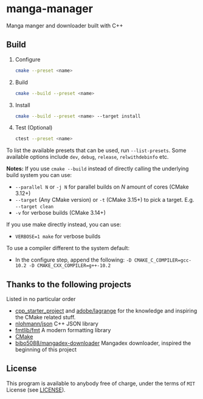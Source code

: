 # manga-manager
Manga manger and downloader built with C++

## Build
1. Configure
    ```bash
    cmake --preset <name>
    ```
2. Build
    ```bash
    cmake --build --preset <name>
    ```
3. Install
    ```bash
    cmake --build --preset <name> --target install
    ```

4. Test (Optional)
    ```bash
    ctest --preset <name>
    ```

To list the available presets that can be used, run `--list-presets`.
Some available options include `dev`, `debug`, `release`, `relwithdebinfo` etc.

**Notes:**
If you use `cmake --build` instead of directly calling the underlying build system you can use:
- `--parallel N` or `-j N` for parallel builds on *N* amount of cores (CMake 3.12+)
- `--target` (Any CMake version) or `-t` (CMake 3.15+) to pick a target. E.g. `--target clean`
- `-v` for verbose builds (CMake 3.14+)

If you use make directly instead,  you can use:
- `VERBOSE=1 make` for verbose builds

To use a compiler different to the system default:
- In the configure step, append the following:
   `-D CMAKE_C_COMPILER=gcc-10.2 -D CMAKE_CXX_COMPILER=g++-10.2`

## Thanks to the following projects
Listed in no particular order

- [cpp_starter_project](https://github.com/lefticus/cpp_starter_project) and [adobe/lagrange](https://github.com/adobe/lagrange) for the knowledge and inspiring the CMake related stuff.
- [nlohmann/json](https://github.com/nlohmann/json/) C++ JSON library
- [fmtlib/fmt](https://github.com/fmtlib/fmt) A modern formatting library
- [CMake](https://cmake.org/)
- [bibo5088/mangadex-downloader](https://github.com/bibo5088/mangadex-downloader/) Mangadex downloader, inspired the beginning of this project

## License
This program is available to anybody free of charge, under the terms of `MIT` License (see [LICENSE](LICENSE)).
